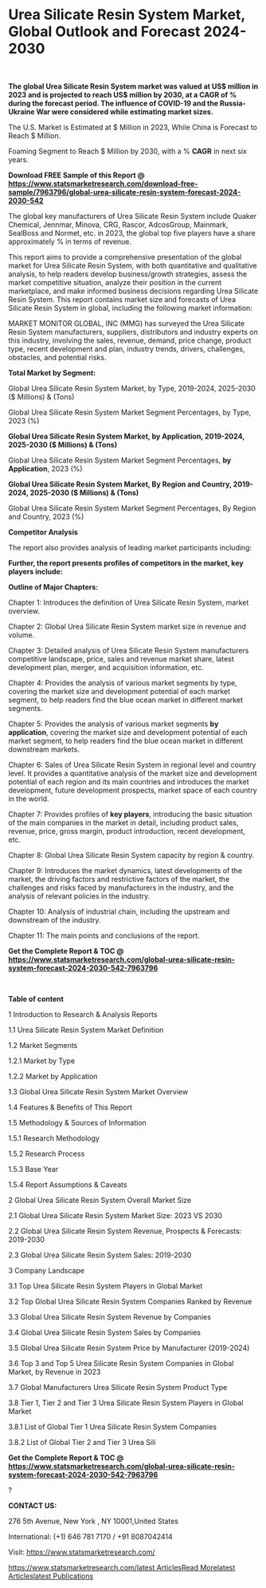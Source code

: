 <h1>Urea Silicate Resin System Market, Global Outlook and Forecast 2024-2030</h1><br/><p><strong>The global Urea Silicate Resin System market was valued at US$ million in 2023 and is projected to reach US$ million by 2030, at a <strong>CAGR</strong> of % during the forecast period. The influence of COVID-19 and the Russia-Ukraine War were considered while estimating market sizes.</strong></p>
 
 
 
 <p>The U.S. Market is Estimated at $ Million in 2023, While China is Forecast to Reach $ Million.</p>
 
 
 
 <p>Foaming Segment to Reach $ Million by 2030, with a % <strong>CAGR</strong> in next six years.</p>
 
 
 
 <p><strong>Download FREE Sample of this Report @ <a href="https://www.statsmarketresearch.com/download-free-sample/7963796/global-urea-silicate-resin-system-forecast-2024-2030-542">https://www.statsmarketresearch.com/download-free-sample/7963796/global-urea-silicate-resin-system-forecast-2024-2030-542</a></strong></p>
 
 
 
 <p>The global key manufacturers of Urea Silicate Resin System include Quaker Chemical, Jennmar, Minova, CRG, Rascor, AdcosGroup, Mainmark, SealBoss and Normet, etc. in 2023, the global top five players have a share approximately % in terms of revenue.</p>
 
 
 
 <p>This report aims to provide a comprehensive presentation of the global market for Urea Silicate Resin System, with both quantitative and qualitative analysis, to help readers develop business/growth strategies, assess the market competitive situation, analyze their position in the current marketplace, and make informed business decisions regarding Urea Silicate Resin System. This report contains market size and forecasts of Urea Silicate Resin System in global, including the following market information:</p>
 
 
 
 <p>MARKET MONITOR GLOBAL, INC (MMG) has surveyed the Urea Silicate Resin System manufacturers, suppliers, distributors and industry experts on this industry, involving the sales, revenue, demand, price change, product type, recent development and plan, industry trends, drivers, challenges, obstacles, and potential risks.</p>
 
 
 
 <p><strong>Total Market by Segment:</strong></p>
 
 
 
 <p>Global Urea Silicate Resin System Market, by Type, 2019-2024, 2025-2030 ($ Millions) & (Tons)</p>
 
 
 
 <p>Global Urea Silicate Resin System Market Segment Percentages, by Type, 2023 (%)</p>
 
 
 
 <p><strong>Global Urea Silicate Resin System Market, <strong>by Application</strong>, 2019-2024, 2025-2030 ($ Millions) & (Tons)</strong></p>
 
 
 
 <p>Global Urea Silicate Resin System Market Segment Percentages, <strong>by Application</strong>, 2023 (%)</p>
 
 
 
 <p><strong>Global Urea Silicate Resin System Market, By Region and Country, 2019-2024, 2025-2030 ($ Millions) & (Tons)</strong></p>
 
 
 
 <p>Global Urea Silicate Resin System Market Segment Percentages, By Region and Country, 2023 (%)</p>
 
 
 
 <p><strong>Competitor Analysis</strong></p>
 
 
 
 <p>The report also provides analysis of leading market participants including:</p>
 
 
 
 <p><strong>Further, the report presents profiles of competitors in the market, <strong>key players</strong> include:</strong></p>
 
 
 
 <p><strong>Outline of Major Chapters:</strong></p>
 
 
 
 <p>Chapter 1: Introduces the definition of Urea Silicate Resin System, market overview.</p>
 
 
 
 <p>Chapter 2: Global Urea Silicate Resin System market size in revenue and volume.</p>
 
 
 
 <p>Chapter 3: Detailed analysis of Urea Silicate Resin System manufacturers competitive landscape, price, sales and revenue market share, latest development plan, merger, and acquisition information, etc.</p>
 
 
 
 <p>Chapter 4: Provides the analysis of various market segments by type, covering the market size and development potential of each market segment, to help readers find the blue ocean market in different market segments.</p>
 
 
 
 <p>Chapter 5: Provides the analysis of various market segments <strong>by application</strong>, covering the market size and development potential of each market segment, to help readers find the blue ocean market in different downstream markets.</p>
 
 
 
 <p>Chapter 6: Sales of Urea Silicate Resin System in regional level and country level. It provides a quantitative analysis of the market size and development potential of each region and its main countries and introduces the market development, future development prospects, market space of each country in the world.</p>
 
 
 
 <p>Chapter 7: Provides profiles of <strong>key players</strong>, introducing the basic situation of the main companies in the market in detail, including product sales, revenue, price, gross margin, product introduction, recent development, etc.</p>
 
 
 
 <p>Chapter 8: Global Urea Silicate Resin System capacity by region & country.</p>
 
 
 
 <p>Chapter 9: Introduces the market dynamics, latest developments of the market, the driving factors and restrictive factors of the market, the challenges and risks faced by manufacturers in the industry, and the analysis of relevant policies in the industry.</p>
 
 
 
 <p>Chapter 10: Analysis of industrial chain, including the upstream and downstream of the industry.</p>
 
 
 
 <p>Chapter 11: The main points and conclusions of the report.</p>
 
 
 
 <div><b>Get the Complete Report & TOC @ <a href="https://www.statsmarketresearch.com/global-urea-silicate-resin-system-forecast-2024-2030-542-7963796">https://www.statsmarketresearch.com/global-urea-silicate-resin-system-forecast-2024-2030-542-7963796</a></b></div>
 
 
 
 <p><br />
 
 <b>Table of content</b></p>
 
 
 
 <p>1 Introduction to Research & Analysis Reports<br />
 
 1.1 Urea Silicate Resin System Market Definition<br />
 
 1.2 Market Segments<br />
 
 1.2.1 Market by Type<br />
 
 1.2.2 Market by Application<br />
 
 1.3 Global Urea Silicate Resin System Market Overview<br />
 
 1.4 Features & Benefits of This Report<br />
 
 1.5 Methodology & Sources of Information<br />
 
 1.5.1 Research Methodology<br />
 
 1.5.2 Research Process<br />
 
 1.5.3 Base Year<br />
 
 1.5.4 Report Assumptions & Caveats<br />
 
 2 Global Urea Silicate Resin System Overall Market Size<br />
 
 2.1 Global Urea Silicate Resin System Market Size: 2023 VS 2030<br />
 
 2.2 Global Urea Silicate Resin System Revenue, Prospects & Forecasts: 2019-2030<br />
 
 2.3 Global Urea Silicate Resin System Sales: 2019-2030<br />
 
 3 Company Landscape<br />
 
 3.1 Top Urea Silicate Resin System Players in Global Market<br />
 
 3.2 Top Global Urea Silicate Resin System Companies Ranked by Revenue<br />
 
 3.3 Global Urea Silicate Resin System Revenue by Companies<br />
 
 3.4 Global Urea Silicate Resin System Sales by Companies<br />
 
 3.5 Global Urea Silicate Resin System Price by Manufacturer (2019-2024)<br />
 
 3.6 Top 3 and Top 5 Urea Silicate Resin System Companies in Global Market, by Revenue in 2023<br />
 
 3.7 Global Manufacturers Urea Silicate Resin System Product Type<br />
 
 3.8 Tier 1, Tier 2 and Tier 3 Urea Silicate Resin System Players in Global Market<br />
 
 3.8.1 List of Global Tier 1 Urea Silicate Resin System Companies<br />
 
 3.8.2 List of Global Tier 2 and Tier 3 Urea Sili</p>
 
 
 
 <div><b>Get the Complete Report & TOC @ <a href="https://www.statsmarketresearch.com/global-urea-silicate-resin-system-forecast-2024-2030-542-7963796">https://www.statsmarketresearch.com/global-urea-silicate-resin-system-forecast-2024-2030-542-7963796</a></b></div>
 
 
 
 <p>? </p>
 
 
 
 <p><b>CONTACT US:</b><br />
 
 276 5th Avenue, New York , NY 10001,United States<br />
 
 International: (+1) 646 781 7170 / +91 8087042414<br />
 
 Visit: <a href="https://www.statsmarketresearch.com/">https://www.statsmarketresearch.com/</a><br />
 
 <a href="https://gyeongbokgung.com">https://www.statsmarketresearch.com/</a><a href="https://hallyeomaritime.com">latest Articles</a><a href="https://jingwansa.com">Read More</a><a href="https://nguoiviet.jp/">latest Articles</a><a href="https://www.intelmarketresearch.com/">latest Publications</a></p>